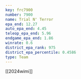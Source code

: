 ```yaml
---
key: frc7900
number: 7900
name: Trial N' Terror
epa_end: 12.27
auto_epa_end: 4.45
teleop_epa_end: 5.96
endgame_epa_end: 1.86
winrate: 0.6
district_epa_rank: 975
district_epa_percentile: 0.4586
type: Team
---
```

[[2024wimi]]
